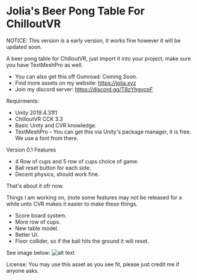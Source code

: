 # Jolia's Beer Pong Table For ChilloutVR

NOTICE: This version is a early version, it works fine however it will be updated soon.

A beer pong table for ChilloutVR, just import it into your project, make sure you have TextMeshPro as well.

- You can also get this off Gumroad: Coming Soon.
- Find more assets on my website: https://jolia.xyz
- Join my discord server: https://discord.gg/T8zYhgvcpF

Requirments:
- Unity 2019.4.31f1
- ChilloutVR CCK 3.3
- Basic Unity and CVR knowledge.
- TextMeshPro - You can get this via Unity's package manager, it is free. We use a font from there.

Version 0.1 Features
- 4 Row of cups and 5 row of cups choice of game.
- Ball reset button for each side.
- Decent physics, should work fine.

That's about it ofr now.

Things I am working on, (note some features may not be released for a while unto CVR makes it easier to make these things.

- Score board system.
- More row of cups.
- New table model.
- Better UI.
- Floor collider, so if the ball hits the ground it will reset.



See image below: 
![alt text](https://i.imgur.com/nsn5oj1.jpeg)

License:
You may use this asset as you see fit, please just credit me if anyone asks.
